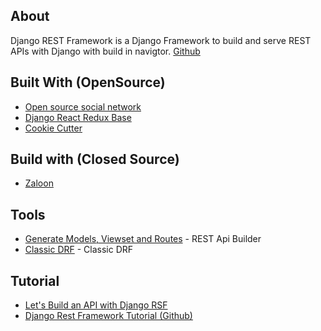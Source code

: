 ## About
Django REST Framework is a Django Framework to build and serve REST APIs with Django with build in navigtor.
[Github](https://github.com/encode/django-rest-framework)

## Built With (OpenSource)
- [Open source social network](https://github.com/buckyroberts/Vataxia)
- [Django React Redux Base](https://github.com/Seedstars/django-react-redux-base)
- [Cookie Cutter](https://github.com/agconti/cookiecutter-django-rest)

## Build with (Closed Source)
- [Zaloon](http://www.zaloon.in)

## Tools
- [Generate Models, Viewset and Routes](http://restapibuilder.com) - REST Api Builder
- [Classic DRF](http://www.cdrf.co) - Classic DRF

## Tutorial 
- [Let's Build an API with Django RSF](https://medium.com/backticks-tildes/lets-build-an-api-with-django-rest-framework-32fcf40231e5)
- [Django Rest Framework Tutorial (Github)](https://github.com/wsvincent/rest-framework-tutorial)

